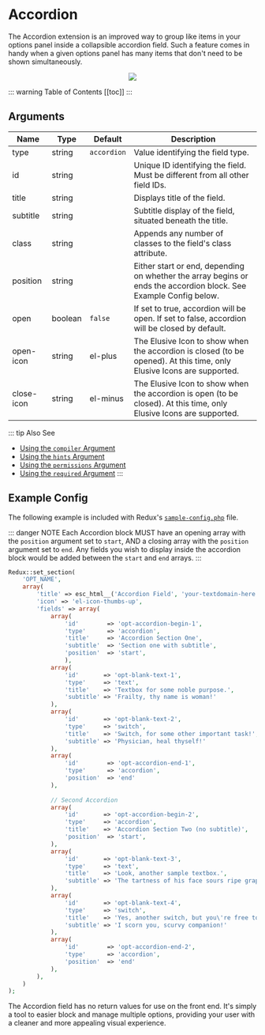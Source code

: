 # Accordion <Badge text="field" type="warn"/>

The Accordion extension is an improved way to group like items in your options panel inside a collapsible accordion 
field. Such a feature comes in handy when a given options panel has many items that don't need to be shown 
simultaneously. 

<span style="display:block;text-align:center">![](./img/accordion.png)</span>

::: warning Table of Contents
[[toc]]
:::

Arguments
-----
|Name|Type|Default|Description|
|--- |--- |--- |--- |
|type|string|`accordion`|Value identifying the field type.|
|id|string||Unique ID identifying the field. Must be different from all other field IDs.|
|title|string||Displays title of the field.|
|subtitle|string||Subtitle display of the field, situated beneath the title.|
|class|string||Appends any number of classes to the field's class attribute.|
|position|string||Either start or end, depending on whether the array begins or ends the accordion block. See Example Config below.|
|open|boolean|`false`|If set to true, accordion will be open. If set to false, accordion will be closed by default.|
|open-icon|string|el-plus|The Elusive Icon to show when the accordion is closed (to be opened). At this time, only Elusive Icons are supported.|
|close-icon|string|el-minus|The Elusive Icon to show when the accordion is open (to be closed). At this time, only Elusive Icons are supported.|

::: tip Also See
- [Using the `compiler` Argument](../configuration/fields/compiler.md)
- [Using the `hints` Argument](../configuration/fields/hints.md)
- [Using the `permissions` Argument](../configuration/fields/permissions.md)
- [Using the `required` Argument](../configuration/fields/required.md)
:::

## Example Config

The following example is included with Redux's [`sample-config.php`](https://github.com/reduxframework/redux-framework/blob/master/sample/sample-config.php) file.

::: danger NOTE
Each Accordion block MUST have an opening array with the `position` argument set to `start`, AND a closing array with the `position` argument set to `end`. Any fields you wish to display inside the accordion block would be added between the `start` and `end` arrays.
:::

```php
Redux::set_section( 
    'OPT_NAME',  
    array(
        'title' => esc_html__('Accordion Field', 'your-textdomain-here' ),
        'icon' => 'el-icon-thumbs-up',
        'fields' => array(
            array(
                'id'        => 'opt-accordion-begin-1',
                'type'      => 'accordion',
                'title'     => 'Accordion Section One',
                'subtitle'  => 'Section one with subtitle',
                'position'  => 'start',    
                ),
            array(
                'id'       => 'opt-blank-text-1',
                'type'     => 'text',
                'title'    => 'Textbox for some noble purpose.',
                'subtitle' => 'Frailty, thy name is woman!'
            ),
            array(
                'id'       => 'opt-blank-text-2',
                'type'     => 'switch',
                'title'    => 'Switch, for some other important task!',
                'subtitle' => 'Physician, heal thyself!'
            ),             
            array(
                'id'        => 'opt-accordion-end-1',
                'type'      => 'accordion',
                'position'  => 'end'
            ),
            
            // Second Accordion
            array(
                'id'       => 'opt-accordion-begin-2',
                'type'     => 'accordion',
                'title'    => 'Accordion Section Two (no subtitle)',
                'position'  => 'start',
            ),
            array(
                'id'       => 'opt-blank-text-3',
                'type'     => 'text',
                'title'    => 'Look, another sample textbox.',
                'subtitle' => 'The tartness of his face sours ripe grapes.'
            ),
            array(
                'id'       => 'opt-blank-text-4',
                'type'     => 'switch',
                'title'    => 'Yes, another switch, but you\'re free to use any field you like.',
                'subtitle' => 'I scorn you, scurvy companion!'
            ),             
            array(
                'id'        => 'opt-accordion-end-2',
                'type'      => 'accordion',
                'position'  => 'end'
            ),
        ),
    )
);
```

The Accordion field has no return values for use on the front end. It's simply a tool to easier block and manage multiple options, providing your user with a cleaner and more appealing visual experience.